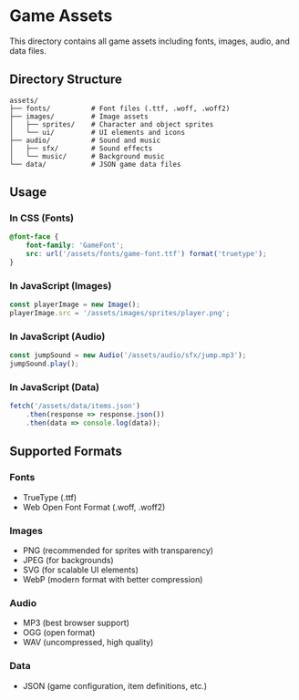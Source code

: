 # Game Assets

This directory contains all game assets including fonts, images, audio, and data files.

## Directory Structure

```
assets/
├── fonts/          # Font files (.ttf, .woff, .woff2)
├── images/         # Image assets
│   ├── sprites/    # Character and object sprites
│   └── ui/         # UI elements and icons
├── audio/          # Sound and music
│   ├── sfx/        # Sound effects
│   └── music/      # Background music
└── data/           # JSON game data files
```

## Usage

### In CSS (Fonts)
```css
@font-face {
    font-family: 'GameFont';
    src: url('/assets/fonts/game-font.ttf') format('truetype');
}
```

### In JavaScript (Images)
```javascript
const playerImage = new Image();
playerImage.src = '/assets/images/sprites/player.png';
```

### In JavaScript (Audio)
```javascript
const jumpSound = new Audio('/assets/audio/sfx/jump.mp3');
jumpSound.play();
```

### In JavaScript (Data)
```javascript
fetch('/assets/data/items.json')
    .then(response => response.json())
    .then(data => console.log(data));
```

## Supported Formats

### Fonts
- TrueType (.ttf)
- Web Open Font Format (.woff, .woff2)

### Images
- PNG (recommended for sprites with transparency)
- JPEG (for backgrounds)
- SVG (for scalable UI elements)
- WebP (modern format with better compression)

### Audio
- MP3 (best browser support)
- OGG (open format)
- WAV (uncompressed, high quality)

### Data
- JSON (game configuration, item definitions, etc.)
